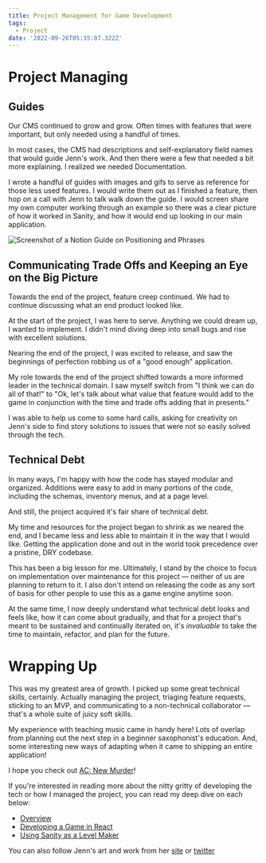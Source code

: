 ```yaml
---
title: Project Management for Game Development
tags:
  - Project
date: '2022-09-26T05:35:07.322Z'
---
```


# Project Managing

## Guides

Our CMS continued to grow and grow. Often times with features that were important, but only needed using a handful of times.

In most cases, the CMS had descriptions and self-explanatory field names that would guide Jenn's work. And then there were a few that needed a bit more explaining. I realized we needed Documentation.

I wrote a handful of guides with images and gifs to serve as reference for those less used features. I would write them out as I finished a feature, then hop on a call with Jenn to talk walk down the guide. I would screen share my own computer working through an example so there was a clear picture of how it worked in Sanity, and how it would end up looking in our main application.

![Screenshot of a Notion Guide on Positioning and Phrases](https://padilla-media.s3.amazonaws.com/blog/acnm/NotionGuide.png)

## Communicating Trade Offs and Keeping an Eye on the Big Picture

Towards the end of the project, feature creep continued. We had to continue discussing what an end product looked like.

At the start of the project, I was here to serve. Anything we could dream up, I wanted to implement. I didn't mind diving deep into small bugs and rise with excellent solutions.

Nearing the end of the project, I was excited to release, and saw the beginnings of perfection robbing us of a "good enough" application.

My role towards the end of the project shifted towards a more informed leader in the technical domain. I saw myself switch from "I think we can do all of that!" to "Ok, let's talk about what value that feature would add to the game in conjunction with the time and trade offs adding that in presents."

I was able to help us come to some hard calls, asking for creativity on Jenn's side to find story solutions to issues that were not so easily solved through the tech.

## Technical Debt

In many ways, I'm happy with how the code has stayed modular and organized. Additions were easy to add in many portions of the code, including the schemas, inventory menus, and at a page level.

And still, the project acquired it's fair share of technical debt.

My time and resources for the project began to shrink as we neared the end, and I became less and less able to maintain it in the way that I would like. Getting the application done and out in the world took precedence over a pristine, DRY codebase.

This has been a big lesson for me. Ultimately, I stand by the choice to focus on implementation over maintenance for this project — neither of us are planning to return to it. I also don't intend on releasing the code as any sort of basis for other people to use this as a game engine anytime soon.

At the same time, I now deeply understand what technical debt looks and feels like, how it can come about gradually, and that for a project that's meant to be sustained and continually iterated on, it's _invaluable_ to take the time to maintain, refactor, and plan for the future.

# Wrapping Up

This was my greatest area of growth. I picked up some great technical skills, certainly. Actually managing the project, triaging feature requests, sticking to an MVP, and communicating to a non-technical collaborator — that's a whole suite of juicy soft skills.

My experience with teaching music came in handy here! Lots of overlap from planning out the next step in a beginner saxophonist's education. And, some interesting new ways of adapting when it came to shipping an entire application!

I hope you check out [AC: New Murder](https://acnewmurder.com)!

If you're interested in reading more about the nitty gritty of developing the tech or how I managed the project, you can read my deep dive on each below:

- [Overview](/acnmp)
- [Developing a Game in React](/acnmfe)
- [Using Sanity as a Level Maker](/acnmbe)

You can also follow Jenn's art and work from her [site](https://www.jennpadilla.com/) or [twitter](https://twitter.com/jennpadillart)
